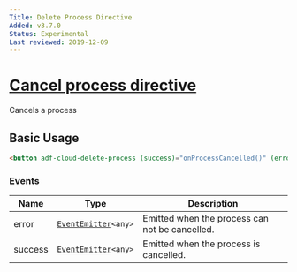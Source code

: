 ```yaml
---
Title: Delete Process Directive
Added: v3.7.0
Status: Experimental
Last reviewed: 2019-12-09
---
```


# [Cancel process directive](../../../lib/process-services-cloud/src/lib/process/directives/cancel-process.directive.ts "Defined in cancel-process.directive.ts")

Cancels a process

## Basic Usage

```html
<button adf-cloud-delete-process (success)="onProcessCancelled()" (error)="onCancelProcessError()">Delete</button>
```

### Events

| Name | Type | Description |
| ---- | ---- | ----------- |
| error | [`EventEmitter`](https://angular.io/api/core/EventEmitter)`<any>` | Emitted when the process can not be cancelled. |
| success | [`EventEmitter`](https://angular.io/api/core/EventEmitter)`<any>` | Emitted when the process is cancelled. |
